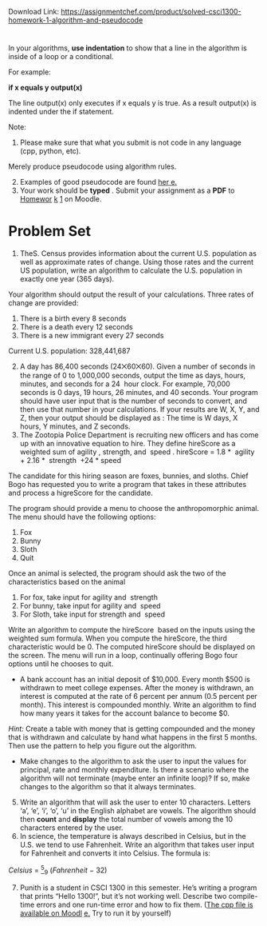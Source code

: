 Download Link: https://assignmentchef.com/product/solved-csci1300-homework-1-algorithm-and-pseudocode
<br>
<h1></h1>

In your algorithms, <strong>use</strong>​<strong> indentation</strong> to show that a line in the algorithm is inside of a loop or a conditional.

For example:

<strong>if x equals y        output(x) </strong>

The line output(x) only executes if x equals y is true. As a result output(x) is indented under the if statement.​

Note: <strong><em> </em></strong>

<ol>

 <li>Please make sure that what you submit is not code in any language (cpp, python, etc).</li>

</ol>

Merely produce pseudocode using algorithm rules.

<ol start="2">

 <li>Examples of good pseudocode are found <a href="https://moodle.cs.colorado.edu/mod/resource/view.php?id=45682">her</a><u>​ </u><a href="https://moodle.cs.colorado.edu/mod/resource/view.php?id=45682">e</a><a href="https://moodle.cs.colorado.edu/mod/resource/view.php?id=45682">.</a><u>​</u></li>

 <li>Your work should be <strong>typed</strong>​ .​ Submit your assignment as a <strong>PDF</strong>​ to <a href="https://moodle.cs.colorado.edu/mod/assign/view.php?id=45657">Homewor</a>​ <a href="https://moodle.cs.colorado.edu/mod/assign/view.php?id=45657">k</a> <a href="https://moodle.cs.colorado.edu/mod/assign/view.php?id=45657">1</a> on Moodle.</li>

</ol>

<h1>Problem Set</h1>

<ol>

 <li>The​S. Census provides information about the current U.S. population as well as approximate rates of change. Using those rates and the current US population, write an algorithm to calculate the U.S. population in exactly one year (365 days).</li>

</ol>

Your algorithm should output the result of your calculations. Three rates of change are provided:

<ol>

 <li>There is a birth every 8 seconds</li>

 <li>There is a death every 12 seconds</li>

 <li>There is a new immigrant every 27 seconds</li>

</ol>

Current U.S. population: 328,441,687

<ol start="2">

 <li><strong> </strong>A​ day has 86,400 seconds (24⨉60⨉60). Given a number of seconds in the range of 0 to 1,000,000 seconds, output the time as days, hours, minutes, and seconds for a 24 ​ hour clock. For example, 70,000 seconds is 0 days, 19 hours, 26 minutes, and 40 seconds. Your program should have user input that is the number of seconds to convert, and then use that number in your calculations. If your results are W, X, Y, and Z, then your output should be displayed as : The time is W days, X hours, Y minutes, and Z seconds.</li>

 <li>The​ Zootopia Police Department is recruiting new officers and has come up with an innovative equation to hire. They define hireScore​ as a weighted sum of agility​ ,​ strength, and ​ speed​ .​ hireScore = 1.8 * ​ agility​ + 2.16 * ​ strength ​ +​24 * speed​</li>

</ol>

The candidate for this hiring season are foxes, bunnies, and sloths. Chief Bogo has requested you to write a program that takes in these attributes and process a higreScore​ for the candidate.

The program should provide a menu to choose the anthropomorphic animal. The menu should have the following options:

<ol>

 <li>Fox</li>

 <li>Bunny</li>

 <li>Sloth</li>

 <li>Quit</li>

</ol>

Once an animal is selected, the program should ask the two of the characteristics based on the animal

<ol>

 <li>For fox, take input for agility​ and ​     strength​</li>

 <li>For bunny, take input for agility​ and ​     speed​</li>

 <li>For Sloth, take input for strength​ and ​     speed​</li>

</ol>

Write an algorithm to compute the hireScore​ ​ based on the inputs using the weighted sum formula. When you compute the hireScore, the third characteristic would be 0. The computed hireScore​ should​ be displayed on the screen. The menu will run in a loop, continually offering Bogo four options until he chooses to quit.

<ul>

 <li><strong> </strong>A​ bank account has an initial deposit of $10,000. Every month $500 is withdrawn to meet college expenses. After the money is withdrawn, an interest is computed at the rate of 6 percent per annum (0.5 percent per month). This interest is compounded monthly. Write an algorithm to find how many years it takes for the account balance to become $0.</li>

</ul>

<em>Hint: </em>​Create a table with money that is getting compounded and the money that is withdrawn and calculate by hand what happens in the first 5 months. Then use the pattern to help you figure out the algorithm.

<ul>

 <li><strong> </strong>Make​ changes to the algorithm to ask the user to input the values for principal, rate and monthly expenditure. Is there a scenario where the algorithm will not terminate (maybe enter an infinite loop)? If so, make changes to the algorithm so that it always terminates.</li>

</ul>

<ol start="5">

 <li><strong> </strong>Write​ an algorithm that will ask the user to enter 10 characters. Letters ‘a’, ‘e’, ‘i’, ‘o’, ‘u’ in the English alphabet are vowels. The algorithm should then <strong>count</strong>​ and​<strong> display</strong> the total number of vowels among the 10 characters entered by the user.</li>

 <li><strong> </strong>In​ science, the temperature is always described in Celsius, but in the U.S. we tend to use Fahrenheit. Write an algorithm that takes user input for Fahrenheit and converts it into Celsius. The formula is:</li>

</ol>

<em>Celsius</em> = <u><sup>5</sup></u><sub>9</sub> (<em>Fahrenheit</em> − 32)

<ol start="7">

 <li><strong> </strong>Punith​ is a student in CSCI 1300 in this semester. He’s writing a program that prints “Hello​ 1300!”,​ but it’s not working well. Describe two compile-time errors and one run-time error and how to fix them. (<a href="https://moodle.cs.colorado.edu/pluginfile.php/203348/mod_assign/introattachment/0/hmwk1_debugging.cpp">The cpp file is available on Moodl</a>​ <a href="https://moodle.cs.colorado.edu/pluginfile.php/203348/mod_assign/introattachment/0/hmwk1_debugging.cpp">e</a><a href="https://moodle.cs.colorado.edu/pluginfile.php/203348/mod_assign/introattachment/0/hmwk1_debugging.cpp">.</a><u>​</u> Try to run it by yourself)</li>

</ol>